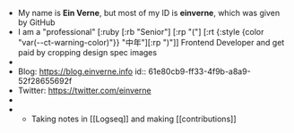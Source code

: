 - My name is **Ein Verne**, but most of my ID is **einverne**, which was given by GitHub
- I am a "professional" [:ruby [:rb "Senior"] [:rp "("] [:rt {:style {color "var(--ct-warning-color)"}} "中年"][:rp ")"]] Frontend Developer and get paid by cropping design spec images
-
- Blog: https://blog.einverne.info
  id:: 61e80cb9-ff33-4f9b-a8a9-52f28655692f
- Twitter: https://twitter.com/einverne
-
-
	- Taking notes in [[Logseq]] and making [[contributions]]